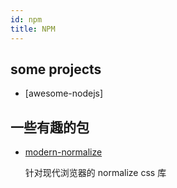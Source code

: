 ```yaml
---
id: npm
title: NPM
---
```


## some projects

- [awesome-nodejs]

## 一些有趣的包

- [modern-normalize](https://github.com/sindresorhus/modern-normalize)

  针对现代浏览器的 normalize css 库
